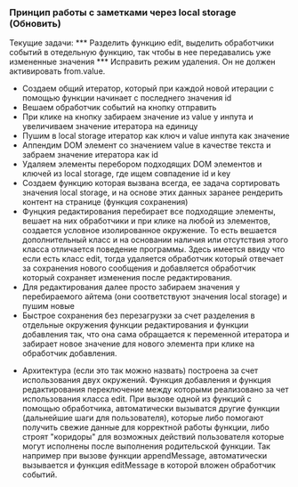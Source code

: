 ### Принцип работы с заметками через local storage (Обновить)

Текущие задачи:
*** Разделить функцию edit, выделить обработчики событий в отедельную функцию, так чтобы в нее передавались уже измененные значения
*** Исправить режим удаления. Он не должен активировать from.value.

- Создаем общий итератор, который при каждой новой итерации с помощью функции начинает с последнего значения id
- Вешаем обработчик событий на кнопку отправить
- При клике на кнопку забираем значение из value у инпута и увеличиваем значение итератора на единицу
- Пушим в local storage итератор как ключ и value инпута как значение
- Аппендим DOM элемент со значением value в качестве текста и забраем значение итератора как id
- Удаляем элементы перебором подходящих DOM элементов и ключей из local storage, где ищем совпадение id и key
- Создаем функцию которая вызвана всегда, ее задача сортировать значения local storage, и на основе этих данных заранее рендерить контент на странице (функция сохранения)
- Фунцкия редактирования перебирает все подходящие элементы, вешает на них обработчики и при клике на любой из элементов, создается условное изолированное окружение. То есть вешается дополнительный класс и на основании наличия или отсутствия этого класса отличается поведение программы. Здесь имеется ввиду что если есть класс edit, тогда удаляется обработчик который отвечает за сохранения нового сообщения и добавляется обработчик который сохраняет изменения после редактирования.
- Для редактирования далее просто забираем значения у перебираемого айтема (они соответствуют значения local storage) и пушим новые
- Быстрое сохранения без перезагрузки за счет разделения в отдельные окружения функции редактирования и функции добавления так, что она сама обращается к переменной итератора и забирает новое значение для нового элемента при клике на обработчик добавления.

* Архитектура (если это так можно назвать) построена за счет использования двух окружений. Функция добавления и функция редактирования переключение между которыми реализовано за чет использования класса edit. При вызове одной из функций с помощью обработчика, автоматически вызыватся другие функции (дальнейшие шаги для пользователя), которые либо помогают получить свежие данные для корректной работы функции, либо строят "коридоры" для возможных действий пользователя которые могут исполнены после выполнения родительской функции. Так например при вызове функции appendMessage, автоматически вызывается и функция editMessage в которой вложен обработчик событий.